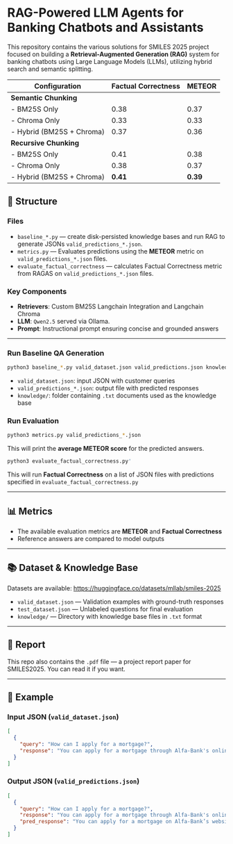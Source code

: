 # RAG-Powered LLM Agents for Banking Chatbots and Assistants

This repository contains the various solutions for SMILES 2025 project focused on building a **Retrieval-Augmented Generation (RAG)** system for banking chatbots using Large Language Models (LLMs), utilizing hybrid search and semantic splitting.

| Configuration                  | Factual Correctness | METEOR |
|--------------------------------|---------------------|--------|
| **Semantic Chunking**          |                     |        |
| - BM25S Only                   | 0.38                | 0.37   |
| - Chroma Only                  | 0.33                | 0.33   |
| - Hybrid (BM25S + Chroma)      | 0.37                | 0.36   |
| **Recursive Chunking**         |                     |        |
| - BM25S Only                   | 0.41                | 0.38   |
| - Chroma Only                  | 0.38                | 0.37   |
| - Hybrid (BM25S + Chroma)      | **0.41**            | **0.39** |

## 📁 Structure

### Files

- `baseline_*.py` — create disk-persisted knowledge bases and run RAG to generate JSONs `valid_predictions_*.json`.
- `metrics.py` — Evaluates predictions using the **METEOR** metric on `valid_predictions_*.json` files.
- `evaluate_factual_correctness` — calculates Factual Correctness metric from RAGAS on `valid_predictions_*.json` files.

### Key Components

- **Retrievers**: Custom BM25S Langchain Integration and Langchain Chroma
- **LLM**: `Qwen2.5` served via Ollama.
- **Prompt**: Instructional prompt ensuring concise and grounded answers

---

### Run Baseline QA Generation

```bash
python3 baseline_*.py valid_dataset.json valid_predictions.json knowledge/
```

- `valid_dataset.json`: input JSON with customer queries
- `valid_predictions_*.json`: output file with predicted responses
- `knowledge/`: folder containing `.txt` documents used as the knowledge base

### Run Evaluation

```bash
python3 metrics.py valid_predictions_*.json
```
This will print the **average METEOR score** for the predicted answers.

```bash
python3 evaluate_factual_correctness.py'
```
This will run **Factual Correctness** on a list of JSON files with predictions specified in `evaluate_factual_correctness.py`

---

## 📊 Metrics

- The available evaluation metrics are **METEOR** and **Factual Correctness**
- Reference answers are compared to model outputs

  
---

## 📚 Dataset & Knowledge Base

Datasets are available: https://huggingface.co/datasets/mllab/smiles-2025

- `valid_dataset.json` — Validation examples with ground-truth responses
- `test_dataset.json` — Unlabeled questions for final evaluation
- `knowledge/` — Directory with knowledge base files in `.txt` format

---

## :page_with_curl: Report

This repo also contains the `.pdf` file — a project report paper for SMILES2025. You can read it if you want. 

---

## 📎 Example

### Input JSON (`valid_dataset.json`)
```json
[
  {
    "query": "How can I apply for a mortgage?",
    "response": "You can apply for a mortgage through Alfa-Bank's online platform or by visiting a branch..."
  }
]
```

### Output JSON (`valid_predictions.json`)
```json
[
  {
    "query": "How can I apply for a mortgage?",
    "response": "You can apply for a mortgage through Alfa-Bank's online platform...",
    "pred_response": "You can apply for a mortgage on Alfa-Bank’s website or in a local branch."
  }
]
```

